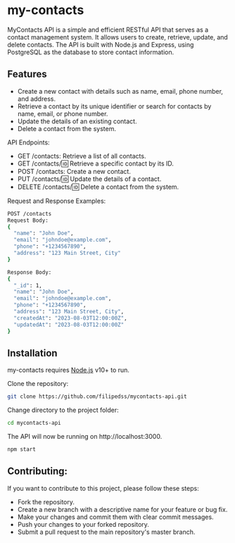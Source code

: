 # my-contacts

MyContacts API is a simple and efficient RESTful API that serves as a contact management system. It allows users to create, retrieve, update, and delete contacts. The API is built with Node.js and Express, using PostgreSQL as the database to store contact information.
## Features

- Create a new contact with details such as name, email, phone number, and address.
- Retrieve a contact by its unique identifier or search for contacts by name, email, or phone number.
 - Update the details of an existing contact.
- Delete a contact from the system.

API Endpoints:

- GET /contacts: Retrieve a list of all contacts.
- GET /contacts/:id: Retrieve a specific contact by its ID.
- POST /contacts: Create a new contact.
- PUT /contacts/:id: Update the details of a contact.
- DELETE /contacts/:id: Delete a contact from the system.

Request and Response Examples:
```sh
POST /contacts
Request Body:
{
  "name": "John Doe",
  "email": "johndoe@example.com",
  "phone": "+1234567890",
  "address": "123 Main Street, City"
}
```
```sh
Response Body:
{
  "_id": 1,
  "name": "John Doe",
  "email": "johndoe@example.com",
  "phone": "+1234567890",
  "address": "123 Main Street, City",
  "createdAt": "2023-08-03T12:00:00Z",
  "updatedAt": "2023-08-03T12:00:00Z"
}
```

## Installation

my-contacts requires [Node.js](https://nodejs.org/) v10+ to run.

Clone the repository:

```sh
git clone https://github.com/filipedss/mycontacts-api.git
```
Change directory to the project folder:

```sh
cd mycontacts-api
```
The API will now be running on http://localhost:3000.
```sh
npm start
```
## Contributing:

If you want to contribute to this project, please follow these steps:

- Fork the repository.
- Create a new branch with a descriptive name for your feature or bug fix.
- Make your changes and commit them with clear commit messages.
- Push your changes to your forked repository.
- Submit a pull request to the main repository's master branch.



